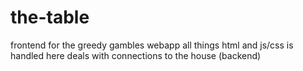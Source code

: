 # the-table
frontend for the greedy gambles webapp
all things html and js/css is handled here
deals with connections to the house (backend)

